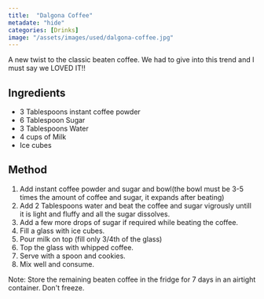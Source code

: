 ```yaml
---
title:  "Dalgona Coffee"
metadate: "hide"
categories: [Drinks]
image: "/assets/images/used/dalgona-coffee.jpg"
---
```


A new twist to the classic beaten coffee. We had to give into this trend and I must say we LOVED IT!!

## Ingredients

- 3 Tablespoons instant coffee powder
- 6 Tablespoon Sugar
- 3 Tablespoons Water
- 4 cups of Milk
- Ice cubes

## Method

1. Add instant coffee powder and sugar and bowl(the bowl must be 3-5 times the amount of coffee and sugar, it expands after beating)
2. Add 2 Tablespoons water and beat the coffee and sugar vigrously untill it is light and fluffy and all the sugar dissolves. 
3. Add a few more drops of sugar if required while beating the coffee. 
4. Fill a glass with ice cubes. 
5. Pour milk on top (fill only 3/4th of the glass)
6. Top the glass with whipped coffee.
7. Serve with a spoon and cookies. 
8. Mix well and consume.

Note: Store the remaining beaten coffee in the fridge for 7 days in an airtight container. Don't freeze.
